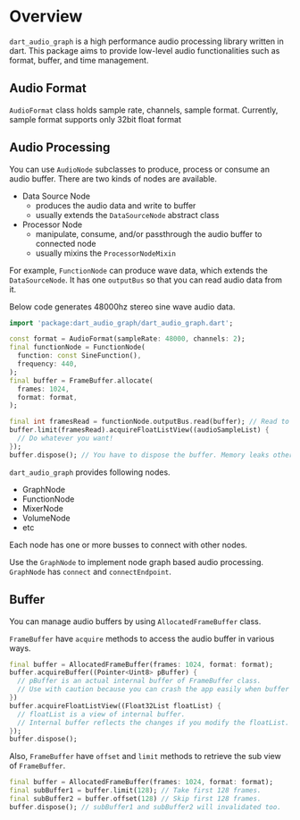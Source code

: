 # Overview

`dart_audio_graph` is a high performance audio processing library written in dart.
This package aims to provide low-level audio functionalities such as format, buffer, and time management.

## Audio Format

`AudioFormat` class holds sample rate, channels, sample format.
Currently, sample format supports only 32bit float format

## Audio Processing

You can use `AudioNode` subclasses to produce, process or consume an audio buffer.
There are two kinds of nodes are available.

- Data Source Node
    - produces the audio data and write to buffer
    - usually extends the `DataSourceNode` abstract class
- Processor Node
    - manipulate, consume, and/or passthrough the audio buffer to connected node
    - usually mixins the `ProcessorNodeMixin`

For example, `FunctionNode` can produce wave data, which extends the `DataSourceNode`.
It has one `outputBus` so that you can read audio data from it.

Below code generates 48000hz stereo sine wave audio data.
```dart
import 'package:dart_audio_graph/dart_audio_graph.dart';

const format = AudioFormat(sampleRate: 48000, channels: 2);
final functionNode = FunctionNode(
  function: const SineFunction(),
  frequency: 440,
);
final buffer = FrameBuffer.allocate(
  frames: 1024,
  format: format,
);

final int framesRead = functionNode.outputBus.read(buffer); // Read to the buffer and returns the number of frames produces
buffer.limit(framesRead).acquireFloatListView((audioSampleList) {
  // Do whatever you want!
});
buffer.dispose(); // You have to dispose the buffer. Memory leaks otherwise.
```

`dart_audio_graph` provides following nodes.

- GraphNode
- FunctionNode
- MixerNode
- VolumeNode
- etc

Each node has one or more busses to connect with other nodes.

Use the `GraphNode` to implement node graph based audio processing.
`GraphNode` has `connect` and `connectEndpoint`.

## Buffer

You can manage audio buffers by using `AllocatedFrameBuffer` class.

`FrameBuffer` have `acquire` methods to access the audio buffer in various ways.
```dart
final buffer = AllocatedFrameBuffer(frames: 1024, format: format);
buffer.acquireBuffer((Pointer<Uint8> pBuffer) {
  // pBuffer is an actual internal buffer of FrameBuffer class.
  // Use with caution because you can crash the app easily when buffer overrun or something like that.
})
buffer.acquireFloatListView((Float32List floatList) {
  // floatList is a view of internal buffer.
  // Internal buffer reflects the changes if you modify the floatList.
});
buffer.dispose();
```

Also, `FrameBuffer` have `offset` and `limit` methods to retrieve the sub view of `FrameBuffer`.
```dart
final buffer = AllocatedFrameBuffer(frames: 1024, format: format);
final subBuffer1 = buffer.limit(128); // Take first 128 frames.
final subBuffer2 = buffer.offset(128) // Skip first 128 frames.
buffer.dispose(); // subBuffer1 and subBuffer2 will invalidated too.
```
